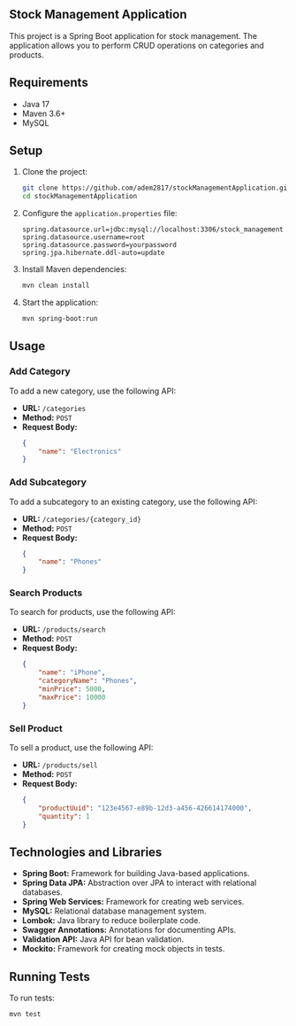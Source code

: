 ## Stock Management Application
This project is a Spring Boot application for stock management. The application allows you to perform CRUD operations on categories and products.

## Requirements

- Java 17
- Maven 3.6+
- MySQL

## Setup

1. Clone the project:
    ```sh
    git clone https://github.com/adem2817/stockManagementApplication.git
    cd stockManagementApplication
    ```

2. Configure the `application.properties` file:
    ```properties
    spring.datasource.url=jdbc:mysql://localhost:3306/stock_management
    spring.datasource.username=root
    spring.datasource.password=yourpassword
    spring.jpa.hibernate.ddl-auto=update
    ```

3. Install Maven dependencies:
    ```sh
    mvn clean install
    ```

4. Start the application:
    ```sh
    mvn spring-boot:run
    ```

## Usage

### Add Category

To add a new category, use the following API:
- **URL:** `/categories`
- **Method:** `POST`
- **Request Body:**
    ```json
    {
        "name": "Electronics"
    }
    ```

### Add Subcategory

To add a subcategory to an existing category, use the following API:
- **URL:** `/categories/{category_id}`
- **Method:** `POST`
- **Request Body:**
    ```json
    {
        "name": "Phones"
    }
    ```

### Search Products

To search for products, use the following API:
- **URL:** `/products/search`
- **Method:** `POST`
- **Request Body:**
    ```json
    {
        "name": "iPhone",
        "categoryName": "Phones",
        "minPrice": 5000,
        "maxPrice": 10000
    }
    ```

### Sell Product

To sell a product, use the following API:
- **URL:** `/products/sell`
- **Method:** `POST`
- **Request Body:**
    ```json
    {
        "productUuid": "123e4567-e89b-12d3-a456-426614174000",
        "quantity": 1
    }
    ```

## Technologies and Libraries

- **Spring Boot:** Framework for building Java-based applications.
- **Spring Data JPA:** Abstraction over JPA to interact with relational databases.
- **Spring Web Services:** Framework for creating web services.
- **MySQL:** Relational database management system.
- **Lombok:** Java library to reduce boilerplate code.
- **Swagger Annotations:** Annotations for documenting APIs.
- **Validation API:** Java API for bean validation.
- **Mockito:** Framework for creating mock objects in tests.

## Running Tests

To run tests:
```sh
mvn test
